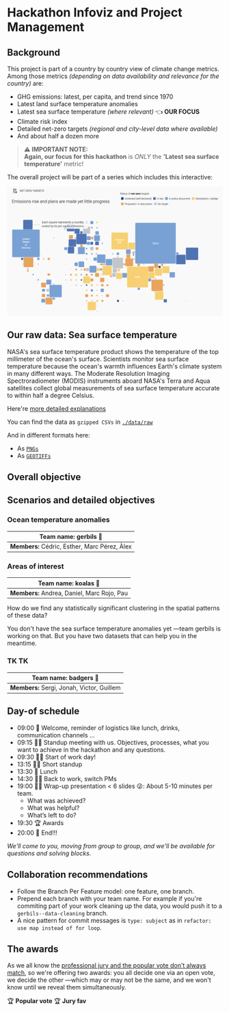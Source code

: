 # Hackathon Infoviz and Project Management

## Background

This project is part of a country by country view of climate change metrics. Among those metrics *(depending on data availability and relevance for the country)* are:

* GHG emissions: latest, per capita, and trend since 1970
* Latest land surface temperature anomalies
* Latest sea surface temperature *(where relevant)* 👈 **OUR FOCUS**
* Climate risk index
* Detailed net-zero targets *(regional and city-level data where available)*
* And about half a dozen more

> **⚠ IMPORTANT NOTE:**  
> **Again, our focus for this hackathon** is *ONLY* the **'Latest sea surface temperature'** metric!

The overall project will be part of a series which includes this interactive:

[![Screenshot of the interactive](preview-climate-change.png)](https://www.unep.org/explore-topics/climate-action/what-we-do/climate-action-note/state-of-climate.html "Climate Action Note")

## Our raw data: Sea surface temperature

NASA's sea surface temperature product shows the temperature of the top millimeter of the ocean's surface. Scientists monitor sea surface temperature because the ocean's warmth influences Earth's climate system in many different ways. The Moderate Resolution Imaging Spectroradiometer (MODIS) instruments aboard NASA's Terra and Aqua satellites collect global measurements of sea surface temperature accurate to within half a degree Celsius.

Here're [more detailed explanations](https://neo.gsfc.nasa.gov/view.php?datasetId=MYD28M)

You can find the data as `gzipped CSVs` in [`./data/raw`](data/raw)

And in different formats here:

* As [`PNGs`](https://neo.gsfc.nasa.gov/archive/rgb/MYD28M/)
* As [`GEOTIFFs`](https://neo.gsfc.nasa.gov/archive/geotiff/MYD28M/)

## Overall objective

## Scenarios and detailed objectives

### Ocean temperature anomalies

|**Team name:** gerbils 🐹|
|------|
|**Members:** Cédric, Esther, Marc Pérez, Àlex|



### Areas of interest

|**Team name:** koalas 🐨|
|------|
|**Members:** Andrea, Daniel, Marc Rojo, Pau|

How do we find any statistically significant clustering in the spatial patterns of these data?

You don't have the sea surface temperature anomalies yet —team gerbils is working on that. But you have two datasets that can help you in the meantime.

### TK TK

|**Team name:** badgers 🦡|
|------|
|**Members:** Sergi, Jonah, Victor, Guillem|


## Day-of schedule

* 09:00 👋 Welcome, reminder of logistics like lunch, drinks, communication channels ...
* 09:15 🙋‍♀️ Standup meeting with us. Objectives, processes, what you want to achieve in the hackathon and any questions.
* 09:30 👩‍💻 Start of work day!
* 13:15 🙋‍♀️ Short standup
* 13:30 🍱 Lunch
* 14:30 👩‍💻 Back to work, switch PMs
* 19:00 🧑‍🏫 Wrap-up presentation < 6 slides 😜: About 5-10 minutes per team.
  * What was achieved?
  * What was helpful?
  * What’s left to do?
* 19:30 🏆 Awards
* 20:00 🥳 End!!!

*We'll come to you, moving from group to group, and we'll be available for questions and solving blocks.*

## Collaboration recommendations

* Follow the Branch Per Feature model: one feature, one branch.
* Prepend each branch with your team name. For example if you're commiting part of your work cleaning up the data, you would push it to a `gerbils--data-cleaning` branch.
* A nice pattern for commit messages is `type: subject` as in `refactor: use map instead of for loop`.

## The awards

As we all know the [professional jury and the popular vote don't always match](https://www.youtube.com/watch?v=4uGN9efcACw), so we're offering two awards: you all decide one via an open vote, we decide the other —which may or may not be the same, and we won't know until we reveal them simultaneously.

🏆 **Popular vote**
🏆 **Jury fav**
